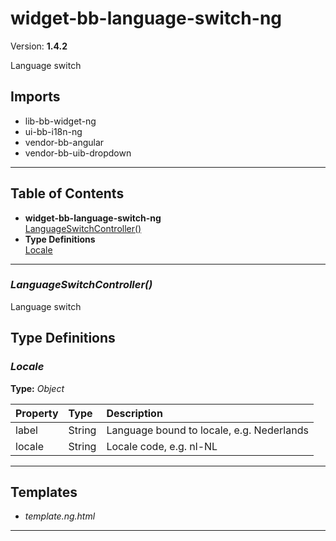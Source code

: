 # widget-bb-language-switch-ng


Version: **1.4.2**

Language switch

## Imports

* lib-bb-widget-ng
* ui-bb-i18n-ng
* vendor-bb-angular
* vendor-bb-uib-dropdown

---

## Table of Contents
- **widget-bb-language-switch-ng**<br/>    <a href="#widget-bb-language-switch-ngLanguageSwitchController">LanguageSwitchController()</a><br/>
- **Type Definitions**<br/>    <a href="#Locale">Locale</a><br/>

---

### <a name="widget-bb-language-switch-ngLanguageSwitchController"></a>*LanguageSwitchController()*

Language switch

## Type Definitions


### <a name="Locale"></a>*Locale*


**Type:** *Object*


| Property | Type | Description |
| :-- | :-- | :-- |
| label | String | Language bound to locale, e.g. Nederlands |
| locale | String | Locale code, e.g. nl-NL |

---

## Templates

* *template.ng.html*

---
